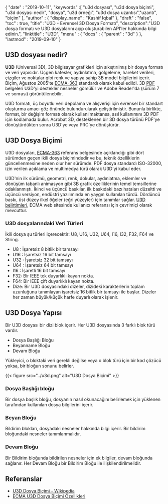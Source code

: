 {
  "date" : "2019-10-11",
  "keywords" :[ "u3d dosyası", "u3d dosya biçimi", "u3d dosyası nedir", "dosya", "u3d örneği", "u3d dosya uzantısı","uzantı", "biçim" ],
  "author" : {
    "display_name" : "Kashif Iqbal"
},
  "draft" : "false",
  "toc" : true,
  "title" :"U3D - Evrensel 3D Dosya Formatı",
  "description":"U3D dosya formatı ve U3D dosyalarını açıp oluşturabilen API'ler hakkında bilgi edinin.",
  "linktitle" : "U3D",
  "menu" : {
    "docs" : {
      "parent" : "3d"
}
},
  "lastmod" : "2019-09-10"
}

## U3D dosyası nedir?

**U3D** (Universal 3D), 3D bilgisayar grafikleri için sıkıştırılmış bir dosya formatı ve veri yapısıdır. Üçgen kafesler, aydınlatma, gölgeleme, hareket verileri, çizgiler ve noktalar gibi renk ve yapıya sahip 3B model bilgilerini içerir. Biçim, Ağustos 2005'te [ ECMA-363](https://www.ecma-international.org/publications-and-standards/standards/ecma-363/) standardı olarak kabul edildi. 3D [PDF](/tr/pdf/) belgeleri U3D'yi destekler nesneler gömülür ve Adobe Reader'da (sürüm 7 ve sonrası) görüntülenebilir.

U3D formatı, üç boyutlu veri depolama ve alışverişi için evrensel bir standart oluşturma amacı göz önünde bulundurularak geliştirilmiştir. Bununla birlikte, format, bir değişim formatı olarak kullanılmaktansa, asıl kullanımını 3D PDF için kodlamada bulur. Acrobat 3D, desteklenen bir 3D dosya türünü PDF'ye dönüştürdükten sonra U3D'ye veya PRC'ye dönüştürür.

## U3D Dosya Biçimi

U3D dosyaları, [ECMA-363](https://www.ecma-international.org/publications-and-standards/standards/ecma-363/) referans belgesinde açıklandığı gibi dört sürümden geçen ikili dosya biçimindedir ve bu, teknik özelliklerin güncellenmesine neden olur her sürümde. PDF dosya standardı ISO-32000, izin verilen açıklama ve multimedya türü olarak U3D'yi kabul eder.

U3D'nin ilk sürümü, geometri, renk, dokular, aydınlatma, eklemler ve dönüşüm tabanlı animasyon gibi 3B grafik özelliklerinin temel temsillerine odaklanmıştı. İkinci ve üçüncü baskılar, ilk baskıdaki bazı hataları düzeltti ve üçüncü versiyon, endüstri yazılımında en yaygın kullanılan türdü. Dördüncü baskı, üst düzey ilkel öğeler (eğri yüzeyler) için tanımlar sağlar. [U3D belirtimleri](https://www.ecma-international.org/publications-and-standards/standards/ecma-363/), ECMA web sitesinde kullanıcı referansı için çevrimiçi olarak mevcuttur.

### U3D dosyalarındaki Veri Türleri

İkili dosya şu türleri içerecektir: U8, U16, U32, U64, I16, I32, F32, F64 ve String.

* U8 : İşaretsiz 8 bitlik bir tamsayı
* U16 : İşaretsiz 16 bit tamsayı
* U32 : İşaretsiz 32 bit tamsayı
* U64 : İşaretsiz 64 bit tamsayı
* I16 : İşaretli 16 bit tamsayı
* F32: Bir IEEE tek duyarlıklı kayan nokta.
* F64: Bir IEEE çift duyarlıklı kayan nokta.
* Dize: Bir U3D dosyasındaki dizeler, dizideki karakterlerin toplam uzunluğunu tanımlayan işaretsiz 16 bitlik bir tamsayı ile başlar. Dizeler her zaman büyük/küçük harfe duyarlı olarak işlenir.

## U3D Dosya Yapısı

Bir U3D dosyası bir dizi blok içerir. Her U3D dosyasında 3 farklı blok türü vardır.

* Dosya Başlığı Bloğu
* Beyanname Bloğu
* Devam Bloğu

Yükleyici, o bloktaki veri gerekli değilse veya o blok türü için bir kod çözücü yoksa, bir bloğun sonunu belirler.

{{< figure src="../u3d.png" alt="U3D Dosya Biçimi" >}}

### Dosya Başlığı bloğu
Bir dosya başlık bloğu, dosyanın nasıl okunacağını belirlemek için yüklenen tarafından kullanılan dosya bilgilerini içerir.

### Beyan Bloğu

Bildirim blokları, dosyadaki nesneler hakkında bilgi içerir. Bir bildirim bloğundaki nesneler tanımlanmalıdır.

### Devam Bloğu

Bir Bildirim bloğunda bildirilen nesneler için ek bilgiler, devam bloğunda sağlanır. Her Devam Bloğu bir Bildirim Bloğu ile ilişkilendirilmelidir.


## Referanslar ##

* [U3D Dosya Biçimi - Wikipedia](https://en.wikipedia.org/wiki/Universal_3D)
* [ECMA U3D Dosya Biçimi Özellikleri](https://www.ecma-international.org/publications/standards/Ecma-363.htm)

